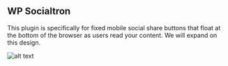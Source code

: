
WP Socialtron
-------------

This plugin is specifically for fixed mobile social share buttons that float at the bottom of the browser as users read your content. We will expand on this design.

![alt text](https://i.imgur.com/PV3Mfx1.png "Fixed Social Share Buttons For WordPress")
